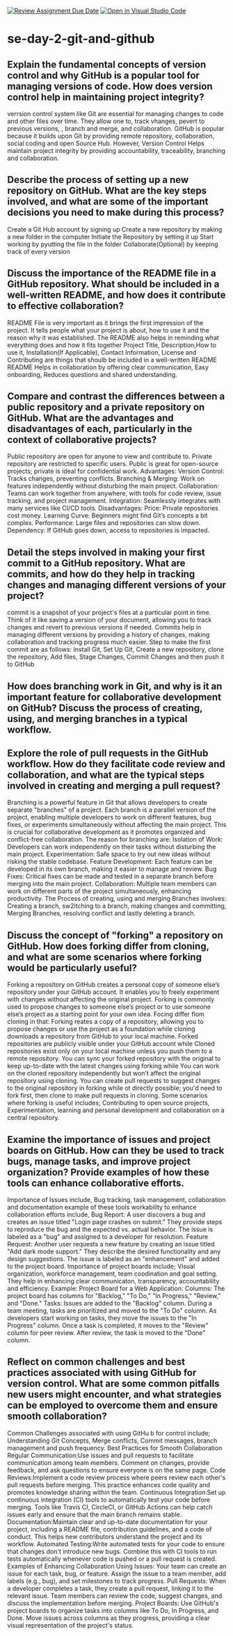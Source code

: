 [![Review Assignment Due Date](https://classroom.github.com/assets/deadline-readme-button-22041afd0340ce965d47ae6ef1cefeee28c7c493a6346c4f15d667ab976d596c.svg)](https://classroom.github.com/a/8wgCKhpZ)
[![Open in Visual Studio Code](https://classroom.github.com/assets/open-in-vscode-2e0aaae1b6195c2367325f4f02e2d04e9abb55f0b24a779b69b11b9e10269abc.svg)](https://classroom.github.com/online_ide?assignment_repo_id=18436078&assignment_repo_type=AssignmentRepo)
# se-day-2-git-and-github
## Explain the fundamental concepts of version control and why GitHub is a popular tool for managing versions of code. How does version control help in maintaining project integrity?
verrsion control system like Git are essential for managing changes to code and other files over time. They allow one to, track vhanges, pevert to previous versions, , branch and merge, and collaboration. 
GitHub is popular because it builds upon Git by providing remote repository, collaboration, social coding and open Source Hub. 
However, Version Control Helps maintain project integrity by providing accountability, traceability, branching and collaboration.

## Describe the process of setting up a new repository on GitHub. What are the key steps involved, and what are some of the important decisions you need to make during this process?
Create a Git Hub account by signing up
Create a new repository by making a new folder in the computer
Initiate the Repository by setting it up
Start working by pyutting the file in the folder
Collaborate(Optional) by keeping track of every version
## Discuss the importance of the README file in a GitHub repository. What should be included in a well-written README, and how does it contribute to effective collaboration?
README File is very important as it brings the first impression of the project. It tells people what your project is about, how to use it and the reason why it was established. The README also helps in reminding what everything does and how it fits together
Project Title, Description,How to use it, Installation(If Applicable), Contact Information, License and Contributing are things that shoulb be included in a well-written README
README Helps in collaboration by offering clear communication, Easy onboarding, Reduces questions and shared understanding.
## Compare and contrast the differences between a public repository and a private repository on GitHub. What are the advantages and disadvantages of each, particularly in the context of collaborative projects?
Public repository are open for anyone to view and contribute to. Private repository are restricted to specific users. Public is great for open-source projects; private is ideal for confidential work.
Advantages:
Version Control: Tracks changes, preventing conflicts.
Branching & Merging: Work on features independently without disturbing the main project.
Collaboration: Teams can work together from anywhere, with tools for code review, issue tracking, and project management.
Integration: Seamlessly integrates with many services like CI/CD tools.
Disadvantages:
Price: Private repositories cost money.
Learning Curve: Beginners might find Git’s concepts a bit complex.
Performance: Large files and repositories can slow down.
Dependency: If GitHub goes down, access to repositories is impacted.
## Detail the steps involved in making your first commit to a GitHub repository. What are commits, and how do they help in tracking changes and managing different versions of your project?
commit is a snapshot of your project's files at a particular point in time. Think of it like saving a version of your document, allowing you to track changes and revert to previous versions if needed. Commits help in managing different versions by providing a history of changes, making collaboration and tracking progress much easier.
Step to make the first commit are as follows: Install Git, Set Up Git, Create a new repository, clone the repository, Add files, Stage Changes, Commit Changes and then push it to GitHub
## How does branching work in Git, and why is it an important feature for collaborative development on GitHub? Discuss the process of creating, using, and merging branches in a typical workflow.

## Explore the role of pull requests in the GitHub workflow. How do they facilitate code review and collaboration, and what are the typical steps involved in creating and merging a pull request?
Branching is a powerful feature in Git that allows developers to create separate "branches" of a project. Each branch is a parallel version of the project, enabling multiple developers to work on different features, bug fixes, or experiments simultaneously without affecting the main project. This is crucial for collaborative development as it promotes organized and conflict-free collaboration. The reason for branching are:
Isolation of Work: Developers can work independently on their tasks without disturbing the main project.
Experimentation: Safe space to try out new ideas without risking the stable codebase.
Feature Development: Each feature can be developed in its own branch, making it easier to manage and review.
Bug Fixes: Critical fixes can be made and tested in a separate branch before merging into the main project.
Collaboration: Multiple team members can work on different parts of the project simultaneously, enhancing productivity.
The Process of creating, using and merging Branches involves: Creating a branch, sw2itching to a branch, making changes and committing, Merging Branches, resolving conflict and lastly deleting a branch.
## Discuss the concept of "forking" a repository on GitHub. How does forking differ from cloning, and what are some scenarios where forking would be particularly useful?
Forking a repository on GitHub creates a personal copy of someone else’s repository under your GitHub account. It enables you to freely experiment with changes without affecting the original project. Forking is commonly used to propose changes to someone else’s project or to use someone else’s project as a starting point for your own idea.
Focing differ flom cloning in that:
Forking reates a copy of a repository, allowing you to propose changes or use the project as a foundation while cloning downloads a repository from GitHub to your local machine.
Forked repositories are publicly visible under your GitHub account while Cloned repositories exist only on your local machine unless you push them to a remote repository.
You can sync your forked repository with the original to keep up-to-date with the latest changes using forking while You can work on the cloned repository independently but won’t affect the original repository using cloning.
You can create pull requests to suggest changes to the original repository  in forking while ot directly possible; you'd need to fork first, then clone to make pull requests in cloning. 
Some scenarios where forking is useful includes; Contributing to open source projects, Experimentation, learning and personal development and collaboration on a central repository.
## Examine the importance of issues and project boards on GitHub. How can they be used to track bugs, manage tasks, and improve project organization? Provide examples of how these tools can enhance collaborative efforts.
Importance of Issues include, Bug tracking, task management, collaboration and documentation example of these tools workability to enhance collaboration efforts include, 
Bug Report: A user discovers a bug and creates an issue titled "Login page crashes on submit." They provide steps to reproduce the bug and the expected vs. actual behavior. The issue is labeled as a "bug" and assigned to a developer for resolution.
Feature Request: Another user requests a new feature by creating an issue titled "Add dark mode support." They describe the desired functionality and any design suggestions. The issue is labeled as an "enhancement" and added to the project board.
Importance of project boards include; Visual organization, workforce management, team coodination and goal setting. They help in enhancing clear communicaton, transparency, accountability and efficiency. 
Example:
Project Board for a Web Application:
Columns: The project board has columns for "Backlog," "To Do," "In Progress," "Review," and "Done."
Tasks: Issues are added to the "Backlog" column. During a team meeting, tasks are prioritized and moved to the "To Do" column. As developers start working on tasks, they move the issues to the "In Progress" column. Once a task is completed, it moves to the "Review" column for peer review. After review, the task is moved to the "Done" column.
## Reflect on common challenges and best practices associated with using GitHub for version control. What are some common pitfalls new users might encounter, and what strategies can be employed to overcome them and ensure smooth collaboration?
Common Challenges associated with using GitHu b for control include; Understanding Git Concepts, Merge conflicts, Commit messages, branch management and push frequency.
Best Practices for Smooth Collaboration
Regular Communication:Use issues and pull requests to facilitate communication among team members. Comment on changes, provide feedback, and ask questions to ensure everyone is on the same page.
Code Reviews:Implement a code review process where peers review each other's pull requests before merging. This practice enhances code quality and promotes knowledge sharing within the team.
Continuous Integration:Set up continuous integration (CI) tools to automatically test your code before merging. Tools like Travis CI, CircleCI, or GitHub Actions can help catch issues early and ensure that the main branch remains stable.
Documentation:Maintain clear and up-to-date documentation for your project, including a README file, contribution guidelines, and a code of conduct. This helps new contributors understand the project and its workflow.
Automated Testing:Write automated tests for your code to ensure that changes don't introduce new bugs. Combine this with CI tools to run tests automatically whenever code is pushed or a pull request is created.
Examples of Enhancing Collaboration
Using Issues: Your team can create an issue for each task, bug, or feature. Assign the issue to a team member, add labels (e.g., bug), and set milestones to track progress.
Pull Requests: When a developer completes a task, they create a pull request, linking it to the relevant issue. Team members can review the code, suggest changes, and discuss the implementation before merging.
Project Boards: Use GitHub's project boards to organize tasks into columns like To Do, In Progress, and Done. Move issues across columns as they progress, providing a clear visual representation of the project's status.
